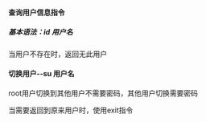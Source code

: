 #### 查询用户信息指令

##### 基本语法：id 用户名

当用户不存在时，返回无此用户

#### 切换用户--su  用户名

root用户切换到其他用户不需要密码，其他用户切换需要密码

当需要返回到原来用户时，使用exit指令